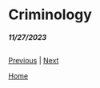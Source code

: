 # Criminology
##### 11/27/2023

## 



































[Previous](entry01.md) | [Next](entry03.md)

[Home](../README.md)

